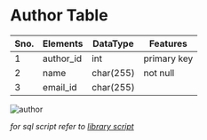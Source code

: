 # Author Table

Sno. | Elements | DataType | Features
-----|----------|----------|----------
1 | author_id | int | primary key
2 | name | char(255) | not null
3 | email_id | char(255) | 

![author](https://user-images.githubusercontent.com/54631569/99942979-8c78bf80-2d96-11eb-9186-8a8f9f61fb53.jpg)

_for sql script refer to [library script](https://github.com/sakshigupta265/book_management/blob/master/library.sql)_

